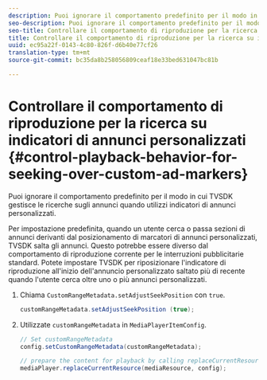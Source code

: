 ```yaml
---
description: Puoi ignorare il comportamento predefinito per il modo in cui TVSDK gestisce le ricerche sugli annunci quando utilizzi indicatori di annunci personalizzati.
seo-description: Puoi ignorare il comportamento predefinito per il modo in cui TVSDK gestisce le ricerche sugli annunci quando utilizzi indicatori di annunci personalizzati.
seo-title: Controllare il comportamento di riproduzione per la ricerca su indicatori di annunci personalizzati
title: Controllare il comportamento di riproduzione per la ricerca su indicatori di annunci personalizzati
uuid: ec95a22f-0143-4c80-826f-d6b40e77cf26
translation-type: tm+mt
source-git-commit: bc35da8b258056809ceaf18e33bed631047bc81b

---
```



# Controllare il comportamento di riproduzione per la ricerca su indicatori di annunci personalizzati {#control-playback-behavior-for-seeking-over-custom-ad-markers}

Puoi ignorare il comportamento predefinito per il modo in cui TVSDK gestisce le ricerche sugli annunci quando utilizzi indicatori di annunci personalizzati.

Per impostazione predefinita, quando un utente cerca o passa sezioni di annunci derivanti dal posizionamento di marcatori di annunci personalizzati, TVSDK salta gli annunci. Questo potrebbe essere diverso dal comportamento di riproduzione corrente per le interruzioni pubblicitarie standard. Potete impostare TVSDK per riposizionare l&#39;indicatore di riproduzione all&#39;inizio dell&#39;annuncio personalizzato saltato più di recente quando l&#39;utente cerca oltre uno o più annunci personalizzati.

1. Chiama `CustomRangeMetadata.setAdjustSeekPosition` con `true`.

   ```java
   customRangeMetadata.setAdjustSeekPosition (true);
   ```

1. Utilizzate `customRangeMetadata` in `MediaPlayerItemConfig`.

   ```java
   // Set customRangeMetadata 
   config.setCustomRangeMetadata(customRangeMetadata); 
   
   // prepare the content for playback by calling replaceCurrentResource 
   mediaPlayer.replaceCurrentResource(mediaResource, config); 
   ```
